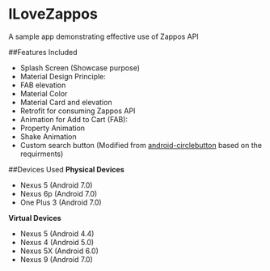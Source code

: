 # ILoveZappos
A sample app demonstrating effective use of Zappos API

##Features Included
 - Splash Screen (Showcase purpose)
 - Material Design Principle:
  - FAB elevation
  - Material Color
  - Material Card and elevation
 - Retrofit for consuming Zappos API
 - Animation for Add to Cart (FAB):
  - Property Animation
  - Shake Animation
 - Custom search button (Modified from [android-circlebutton](https://github.com/markushi/android-circlebutton) based on the requirments)

##Devices Used
 **Physical Devices**
 - Nexus 5 (Android 7.0)
 - Nexus 6p (Android 7.0)
 - One Plus 3 (Android 7.0)

 **Virtual Devices**
 - Nexus 5 (Android 4.4)
 - Nexus 4 (Android 5.0)
 - Nexus 5X (Android 6.0)
 - Nexus 9 (Android 7.0)
 
